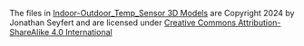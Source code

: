 The files in [Indoor-Outdoor_Temp_Sensor 3D Models](https://github.com/jseyfert3/Indoor-Outdoor_Temp_Sensor/tree/main/3D%20Models) are Copyright 2024 by Jonathan Seyfert and are licensed under [Creative Commons Attribution-ShareAlike 4.0 International](https://creativecommons.org/licenses/by-sa/4.0/)
